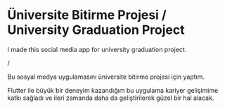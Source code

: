 
# Üniversite Bitirme Projesi / University Graduation Project

I made this social media app for university graduation project.

/

Bu sosyal medya uygulamasını üniversite bitirme projesi için yaptım.

Flutter ile büyük bir deneyim kazandığım bu uygulama kariyer gelişimime katkı sağladı ve ileri zamanda daha da geliştirilerek güzel bir hal alacak.

